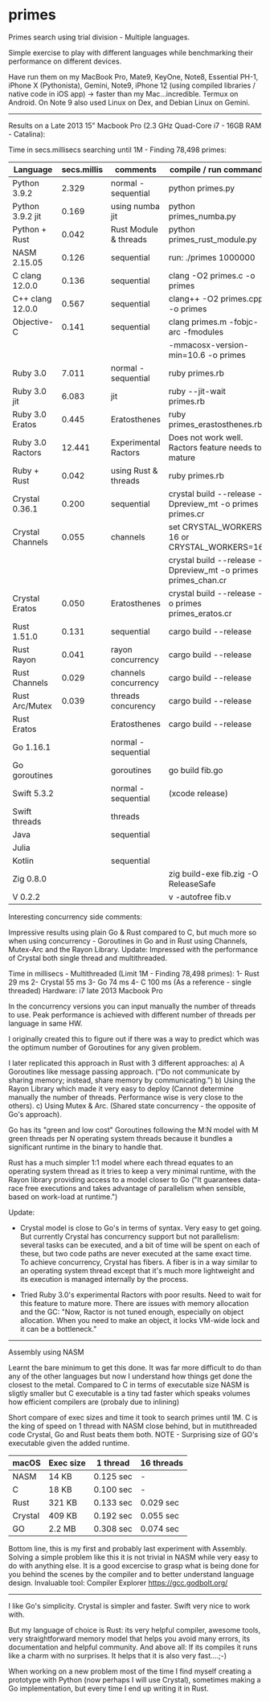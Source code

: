 # primes
Primes search using trial division - Multiple languages. 

Simple exercise to play with different languages while benchmarking their performance on different devices. 

Have run them on my MacBook Pro, Mate9, KeyOne, Note8, Essential PH-1, iPhone X (Pythonista), Gemini, Note9, iPhone 12 (using compiled libraries / native code in iOS app) -> faster than my Mac...incredible.
Termux on Android. On Note 9 also used Linux on Dex, and Debian Linux on Gemini.

-----------------------------------------------

Results on a Late 2013 15" Macbook Pro (2.3 GHz Quad-Core i7 - 16GB RAM - Catalina):

Time in secs.millisecs searching until 1M - Finding 78,498 primes: 


| Language         | secs.millis |       comments        | compile / run command                                         |
| ---------------- | ----------- | --------------------- | ------------------------------------------------------------- |
| Python 3.9.2     |    2.329    | normal - sequential   | python primes.py                                              |
| Python 3.9.2 jit |    0.169    | using numba jit       | python primes_numba.py                                        |
| Python + Rust    |    0.042    | Rust Module & threads | python primes_rust_module.py                                  |
| NASM 2.15.05     |    0.126    | sequential            | run: ./primes 1000000                                         |
| C clang 12.0.0   |    0.136    | sequential            | clang -O2 primes.c -o primes                                  |
| C++ clang 12.0.0 |    0.567    | sequential            | clang++ -O2 primes.cpp -o primes                              |
| Objective-C      |    0.141    | sequential            | clang primes.m -fobjc-arc -fmodules                           |
|                  |             |                       | -mmacosx-version-min=10.6 -o primes                           |
| Ruby 3.0         |    7.011    | normal - sequential   | ruby primes.rb                                                |
| Ruby 3.0 jit     |    6.083    | jit                   | ruby --jit-wait primes.rb                                     |
| Ruby 3.0 Eratos  |    0.445    | Eratosthenes          | ruby primes_erastosthenes.rb                                  |
| Ruby 3.0 Ractors |   12.441    | Experimental Ractors  | Does not work well. Ractors feature needs to mature           |
| Ruby + Rust      |    0.042    | using Rust & threads  | ruby primes.rb                                                |
| Crystal 0.36.1   |    0.200    | sequential            | crystal build --release -Dpreview_mt -o primes primes.cr      |
| Crystal Channels |    0.055    | channels              | set CRYSTAL_WORKERS 16 or CRYSTAL_WORKERS=16                  |
|                  |             |                       | crystal build --release -Dpreview_mt -o primes primes_chan.cr |
| Crystal Eratos   |    0.050    | Eratosthenes          | crystal build --release -o primes primes_eratos.cr            |
| Rust 1.51.0      |    0.131    | sequential            | cargo build --release                                         |
| Rust Rayon       |    0.041    | rayon concurrency     | cargo build --release                                         |
| Rust Channels    |    0.029    | channels concurrency  | cargo build --release                                         |
| Rust Arc/Mutex   |    0.039    | threads concurency    | cargo build --release                                         |
| Rust Eratos      |             | Eratosthenes          | cargo build --release                                         |
| Go 1.16.1        |             | normal - sequential   |                                                               |
| Go goroutines    |             | goroutines            | go build fib.go                                               |
| Swift 5.3.2      |             | normal - sequential   | (xcode release)                                               |
| Swift threads    |             | threads               |                                                               |
| Java             |             | sequential            |                                                               |
| Julia            |             |                       |                                                               |
| Kotlin           |             | sequential            |                                                               |
| Zig 0.8.0        |             |                       | zig build-exe fib.zig -O ReleaseSafe                          |
| V 0.2.2          |             |                       | v -autofree fib.v                                             |

Interesting concurrency side comments:

Impressive results using plain Go & Rust compared to C, but much more so when using concurrency - Goroutines in Go and in Rust using Channels, Mutex-Arc and the Rayon Library.
Update: Impressed with the performance of Crystal both single thread and multithreaded.

Time in millisecs - Multithreaded (Limit 1M - Finding 78,498 primes):
1- Rust		 29 ms
2- Crystal	 55 ms
3- Go 		 74 ms
4- C 		100 ms (As a reference - single threaded)
Hardware: i7 late 2013 Macbook Pro

In the concurrency versions you can input manually the number of threads to use. 
Peak performance is achieved with different number of threads per language in same HW.

I originally created this to figure out if there was a way to predict which was the optimum number of Goroutines for any given problem.

I later replicated this approach in Rust with 3 different approaches:
a) A Goroutines like message passing approach. (“Do not communicate by sharing memory; instead, share memory by communicating.”)
b) Using the Rayon Library which made it very easy to deploy (Cannot determine manually the number of threads. Performance wise is very close to the others).
c) Using Mutex & Arc. (Shared state concurrency - the opposite of Go's approach).

Go has its "green and low cost" Goroutines following the M:N model with M green threads per N operating system threads because it bundles a significant runtime in the binary to handle that.

Rust has a much simpler 1:1 model where each thread equates to an operating system thread as it tries to keep a very minimal runtime, with the Rayon library providing access to a model closer to Go ("It guarantees data-race free executions and takes advantage of parallelism when sensible, based on work-load at runtime.")

Update:
- Crystal model is close to Go's in terms of syntax. Very easy to get going.
But currently Crystal has concurrency support but not parallelism: several tasks can be executed, and a bit of time will be spent on each of these, but two code paths are never executed at the same exact time.
To achieve concurrency, Crystal has fibers. A fiber is in a way similar to an operating system thread except that it's much more lightweight and its execution is managed internally by the process.

- Tried Ruby 3.0's experimental Ractors with poor results. Need to wait for this feature to mature more. There are issues with memory allocation and the GC: "Now, Ractor is not tuned enough, especially on object allocation. When you need to make an object, it locks VM-wide lock and it can be a bottleneck." 


-----------------------------------------------

Assembly using NASM 

Learnt the bare minimum to get this done. It was far more difficult to do than any of the other languages but now I understand how things get done the closest to the metal.
Compared to C in terms of executable size NASM is sligtly smaller but C executable is a tiny tad faster which speaks volumes how efficient compilers are (probaly due to inlining)

Short compare of exec sizes and time it took to search primes until 1M.
C is the king of speed on 1 thread with NASM close behind, but in mutithreaded code Crystal, Go and Rust beats them both. 
NOTE - Surprising size of GO's executable given the added runtime.


| macOS  | Exec size | 1 thread  | 16 threads |
|--------|-----------|-----------|------------|
| NASM   | 14  KB    | 0.125 sec |     -      |
| C      | 18  KB    | 0.100 sec |     -      |
| Rust   | 321 KB    | 0.133 sec | 0.029 sec  |
| Crystal| 409 KB    | 0.192 sec | 0.055 sec  |
| GO     | 2.2 MB    | 0.308 sec | 0.074 sec  |


Bottom line, this is my first and probably last experiment with Assembly. 
Solving a simple problem like this it is not trivial in NASM while very easy to do with anything else.
It is a good excercise to grasp what is being done for you behind the scenes by the compiler and to better understand language design.
Invaluable tool: Compiler Explorer https://gcc.godbolt.org/

-----------------------------------------------

I like Go's simplicity. Crystal is simpler and faster. Swift very nice to work with.

But my language of choice is Rust: its very helpful compiler, awesome tools, very straightforward memory model that helps you avoid many errors, its documentation and helpful community. 
And above all: If its compiles it runs like a charm with no surprises. 
It helps that it is also very fast....;-)

When working on a new problem most of the time I find myself creating a prototype with Python (now perhaps I will use Crystal), sometimes making a Go implementation, but every time I end up writing it in Rust.


